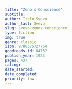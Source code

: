 ```yaml
---
title: "Zeno's Conscience"
subtitle: 
author: Italo Svevo
author_last: Svevo
slug: svevo-zenos-conscience
type: fiction
img: true
genre: classic
isbn: 9780375727764
goodreads_id: 84737
publish_year: 1923
pages: 437
rating: 
date_started:
date_completed:
priority: low
---
```

